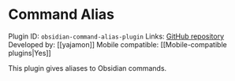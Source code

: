 # Command Alias

Plugin ID: `obsidian-command-alias-plugin`
Links: [GitHub repository](https://github.com/yajamon/obsidian-command-alias-plugin)
Developed by: [[yajamon]]
Mobile compatible: [[Mobile-compatible plugins|Yes]]

This plugin gives aliases to Obsidian commands.
